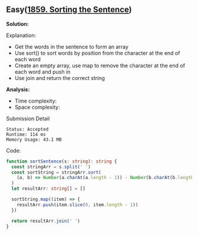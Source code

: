 ## Easy([1859. Sorting the Sentence](https://leetcode.com/problems/sorting-the-sentence/))

**Solution:**

Explanation:

- Get the words in the sentence to form an array
- Use sort() to sort words by position from the character at the end of each word
- Create an empty array, use map to remove the character at the end of each word and push in
- Use join and return the correct string

**Analysis:**

- Time complexity:
- Space complexity:

Submission Detail

```
Status: Accepted
Runtime: 114 ms
Memory Usage: 43.1 MB
```

Code:

```TypeScript
function sortSentence(s: string): string {
  const stringArr = s.split(' ')
  const sortString = stringArr.sort(
    (a, b) => Number(a.charAt(a.length - 1)) - Number(b.charAt(b.length - 1)),
  )
  let resultArr: string[] = []

  sortString.map((item) => {
    resultArr.push(item.slice(0, item.length - 1))
  })

  return resultArr.join(' ')
}
```
